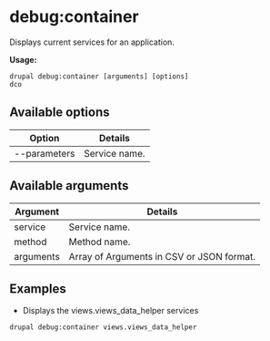 # debug:container
Displays current services for an application.

**Usage:**
```
drupal debug:container [arguments] [options]
dco
```

## Available options
Option | Details
-------|-------------
--parameters | Service name.

## Available arguments
Argument | Details
---------|-------------
service | Service name.
method | Method name.
arguments | Array of Arguments in CSV or JSON format.

## Examples
* Displays the views.views_data_helper services
```
drupal debug:container views.views_data_helper
```
